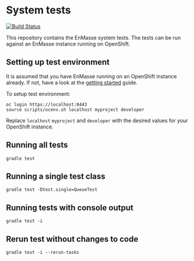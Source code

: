 # System tests

[![Build Status](https://travis-ci.org/EnMasseProject/systemtests.svg?branch=master)](https://travis-ci.org/EnMasseProject/systemtests)

This repository contains the EnMasse system tests. The tests can be run against an EnMasse instance
running on OpenShift.

## Setting up test environment

It is assumed that you have EnMasse running on an OpenShift instance already. If not, have a look at
the [getting started](https://github.com/EnMasseProject/enmasse/tree/master/getting-started) guide.

To setup test environment:

    oc login https://localhost:8443
    source scripts/ocenv.sh localhost myproject developer

Replace `localhost` `myproject` and `developer` with the desired values for your OpenShift instance.

## Running all tests

    gradle test

##  Running a single test class

    gradle test -Dtest.single=QueueTest

## Running tests with console output

    gradle test -i

## Rerun test without changes to code

    gradle test -i --rerun-tasks
